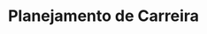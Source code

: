 ---
title: Planejamento de Carreira
tags: [formação]
style: fill
color: danger
description: Aulas de planejamento de carreira profissional.
external_url: https://jocile.com/oldsite/aulas/#carreira
---